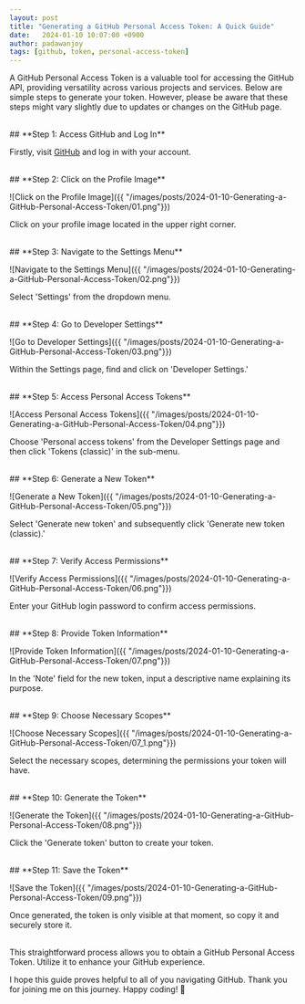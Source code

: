 ```yaml
---
layout: post
title: "Generating a GitHub Personal Access Token: A Quick Guide"
date:   2024-01-10 10:07:00 +0900
author: padawanjoy
tags: [github, token, personal-access-token]
---
```


A GitHub Personal Access Token is a valuable tool for accessing the GitHub API, providing versatility across various projects and services. Below are simple steps to generate your token. However, please be aware that these steps might vary slightly due to updates or changes on the GitHub page.

<br>
## **Step 1: Access GitHub and Log In**

Firstly, visit [GitHub](https://github.com/) and log in with your account.

<br>
## **Step 2: Click on the Profile Image**

![Click on the Profile Image]({{ "/images/posts/2024-01-10-Generating-a-GitHub-Personal-Access-Token/01.png"}})

Click on your profile image located in the upper right corner.

<br>
## **Step 3: Navigate to the Settings Menu**

![Navigate to the Settings Menu]({{ "/images/posts/2024-01-10-Generating-a-GitHub-Personal-Access-Token/02.png"}})

Select 'Settings' from the dropdown menu.

<br>
## **Step 4: Go to Developer Settings**

![Go to Developer Settings]({{ "/images/posts/2024-01-10-Generating-a-GitHub-Personal-Access-Token/03.png"}})

Within the Settings page, find and click on 'Developer Settings.'

<br>
## **Step 5: Access Personal Access Tokens**

![Access Personal Access Tokens]({{ "/images/posts/2024-01-10-Generating-a-GitHub-Personal-Access-Token/04.png"}})

Choose 'Personal access tokens' from the Developer Settings page and then click 'Tokens (classic)' in the sub-menu.

<br>
## **Step 6: Generate a New Token**

![Generate a New Token]({{ "/images/posts/2024-01-10-Generating-a-GitHub-Personal-Access-Token/05.png"}})

Select 'Generate new token' and subsequently click 'Generate new token (classic).'

<br>
## **Step 7: Verify Access Permissions**

![Verify Access Permissions]({{ "/images/posts/2024-01-10-Generating-a-GitHub-Personal-Access-Token/06.png"}})

Enter your GitHub login password to confirm access permissions.

<br>
## **Step 8: Provide Token Information**

![Provide Token Information]({{ "/images/posts/2024-01-10-Generating-a-GitHub-Personal-Access-Token/07.png"}})

In the 'Note' field for the new token, input a descriptive name explaining its purpose.

<br>
## **Step 9: Choose Necessary Scopes**

![Choose Necessary Scopes]({{ "/images/posts/2024-01-10-Generating-a-GitHub-Personal-Access-Token/07_1.png"}})

Select the necessary scopes, determining the permissions your token will have.

<br>
## **Step 10: Generate the Token**

![Generate the Token]({{ "/images/posts/2024-01-10-Generating-a-GitHub-Personal-Access-Token/08.png"}})

Click the 'Generate token' button to create your token.

<br>
## **Step 11: Save the Token**

![Save the Token]({{ "/images/posts/2024-01-10-Generating-a-GitHub-Personal-Access-Token/09.png"}})

Once generated, the token is only visible at that moment, so copy it and securely store it.

<br>
This straightforward process allows you to obtain a GitHub Personal Access Token. Utilize it to enhance your GitHub experience.

I hope this guide proves helpful to all of you navigating GitHub. Thank you for joining me on this journey. Happy coding! 🚀